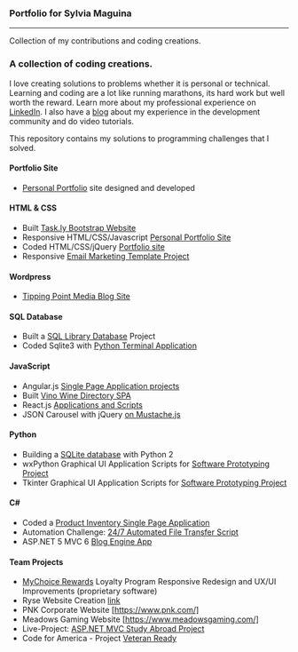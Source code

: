 ### Portfolio for Sylvia Maguina
*** 
Collection of my contributions and coding creations.

### A collection of coding creations.

I love creating solutions to problems whether it is personal or technical. Learning and coding are a lot like running marathons, its hard work but well worth the reward. Learn more about my professional experience on [LinkedIn](https://www.linkedin.com/in/sylviamaguina). I also have a [blog](http://tippingpointmediastudios.com) about my experience in the development community and do video tutorials.

This repository contains my solutions to programming challenges that I solved.

#### Portfolio Site
* [Personal Portfolio](http://www.sylviamaguina.com) site designed and developed

#### HTML & CSS
* Built [Task.ly Bootstrap Website](https://github.com/SMaguina/Task.ly) 
* Responsive HTML/CSS/Javascript [Personal Portfolio Site](https://github.com/SMaguina/Laki)
* Coded HTML/CSS/jQuery [Portfolio site](https://github.com/SMaguina/Jimito)
* Responsive [Email Marketing Template Project](https://github.com/SMaguina/Responsive-Email-Marketing-Template-Project)

#### Wordpress
* [Tipping Point Media Blog Site](http://tippingpointmediastudios.com)

#### SQL Database
* Built a [SQL Library Database](https://github.com/SMaguina/SQL-Databases) Project
* Coded Sqlite3 with [Python Terminal Application](https://github.com/SMaguina/SQL-Databases)

#### JavaScript
* Angular.js [Single Page Application projects](https://github.com/SMaguina/Angular.js-Apps)
* Built [Vino Wine Directory SPA](https://github.com/SMaguina/Vino-Sommelier-App)
* React.js [Applications and Scripts](https://github.com/SMaguina/React.js-Apps)
* JSON Carousel with jQuery [on Mustache.js](https://github.com/SMaguina/Angular.js-Apps/tree/master/JSON/JSON%20Carousel)

#### Python
* Building a [SQLite database](https://github.com/SMaguina/Python-GUI-Apps/tree/master/Final%20Project) with Python 2
* wxPython Graphical UI Application Scripts for [Software Prototyping Project](https://github.com/SMaguina/Python-GUI-Apps/tree/master/WxPython)
* Tkinter Graphical UI Application Scripts for [Software Prototyping Project](https://github.com/SMaguina/Python-GUI-Apps/tree/master/Tkinter)

#### C\# 
* Coded a [Product Inventory Single Page Application](https://github.com/SMaguina/CSharp-Projects)
* Automation Challenge: [24/7 Automated File Transfer Script](https://github.com/SMaguina/CSharp-Projects)
* ASP.NET 5 MVC 6 [Blog Engine App](https://github.com/SMaguina/CSharp-Projects/tree/master/Coding-Practicals/ASP.NET-5)

#### Team Projects
* [MyChoice Rewards](http://www.sylviamaguina.com/nest) Loyalty Program Responsive Redesign and UX/UI Improvements (proprietary software)
* Ryse Website Creation [link](http://www.rysenightclub.com/)
* PNK Corporate Website [https://www.pnk.com/]
* Meadows Gaming Website [https://www.meadowsgaming.com/]
* Live-Project: [ASP.NET MVC Study Abroad Project](https://github.com/SMaguina/Study-Abroad-Project)
* Code for America - Project [Veteran Ready](https://github.com/SMaguina/Portfolio-for-Sylvia-Maguina/tree/master/Team-Projects/Code-For-America/Veteran-Ready)


